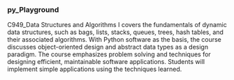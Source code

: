 ### py_Playground

C949_Data Structures and Algorithms I covers the fundamentals of dynamic data structures, such as bags, lists, stacks, queues, trees, hash tables, and their associated algorithms. With Python software as the basis, the course discusses object-oriented design and abstract data types as a design paradigm. The course emphasizes problem solving and techniques for designing efficient, maintainable software applications. Students will implement simple applications using the techniques learned.
